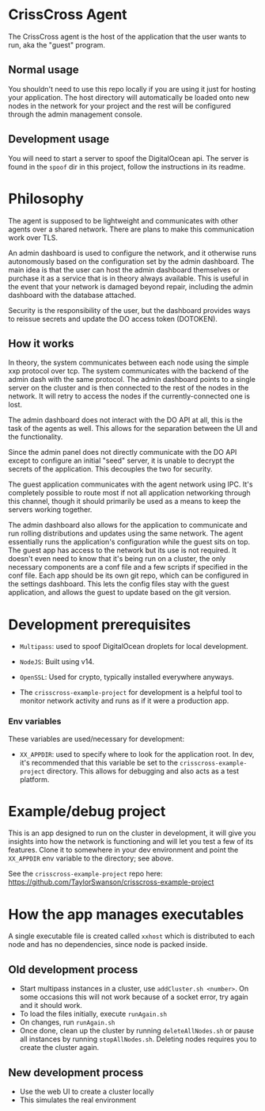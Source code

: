 # CrissCross Agent
The CrissCross agent is the host of the application that the user wants to run,
aka the "guest" program.

## Normal usage
You shouldn't need to use this repo locally if you are using it just for hosting
your application. The host directory will automatically be loaded onto new nodes
in the network for your project and the rest will be configured through the
admin management console.

## Development usage
You will need to start a server to spoof the DigitalOcean api. The server is
found in the `spoof` dir in this project, follow the instructions in its readme.


# Philosophy
The agent is supposed to be lightweight and communicates with other agents over
a shared network. There are plans to make this communication work over TLS.

An admin dashboard is used to configure the network, and it otherwise runs
autonomously based on the configuration set by the admin dashboard. The main
idea is that the user can host the admin dashboard themselves or purchase it as
a service that is in theory always available. This is useful in the event that
your network is damaged beyond repair, including the admin dashboard with the
database attached.

Security is the responsibility of the user, but the dashboard provides ways to
reissue secrets and update the DO access token (DOTOKEN).

## How it works
In theory, the system communicates between each node using the simple xxp
protocol over tcp. The system communicates with the backend of the admin dash
with the same protocol. The admin dashboard points to a single server on the
cluster and is then connected to the rest of the nodes in the network. It will
retry to access the nodes if the currently-connected one is lost.

The admin dashboard does not interact with the DO API at all, this is the task
of the agents as well. This allows for the separation between the UI and the
functionality.

Since the admin panel does not directly communicate with the DO API except to
configure an initial "seed" server, it is unable to decrypt the secrets of the
application. This decouples the two for security.

The guest application communicates with the agent network using IPC. It's
completely possible to route most if not all application networking through this
channel, though it should primarily be used as a means to keep the servers
working together.

The admin dashboard also allows for the application to communicate and run
rolling distributions and updates using the same network. The agent essentially
runs the application's configuration while the guest sits on top. The guest app
has access to the network but its use is not required. It doesn't even need to
know that it's being run on a cluster, the only necessary components are a conf
file and a few scripts if specified in the conf file. Each app should be its own
git repo, which can be configured in the settings dashboard. This lets the
config files stay with the guest application, and allows the guest to update
based on the git version.

# Development prerequisites

* `Multipass`: used to spoof DigitalOcean droplets for local development.
* `NodeJS`: Built using v14.
* `OpenSSL`: Used for crypto, typically installed everywhere anyways.

* The `crisscross-example-project` for development is a helpful tool to monitor
network activity and runs as if it were a production app.

### Env variables
These variables are used/necessary for development:

* `XX_APPDIR`: used to specify where to look for the application root. In dev,
it's recommended that this variable be set to the `crisscross-example-project`
directory. This allows for debugging and also acts as a test platform.

# Example/debug project
This is an app designed to run on the cluster in development, it will give you
insights into how the network is functioning and will let you test a few of its
features. Clone it to somewhere in your dev environment and point the
`XX_APPDIR` env variable to the directory; see above.

See the `crisscross-example-project` repo here:
https://github.com/TaylorSwanson/crisscross-example-project

# How the app manages executables
A single executable file is created called `xxhost` which is distributed to each
node and has no dependencies, since node is packed inside.

## Old development process
- Start multipass instances in a cluster, use `addCluster.sh <number>`. On
some occasions this will not work because of a socket error, try again and it
should work.
- To load the files initially, execute `runAgain.sh`
- On changes, run `runAgain.sh`
- Once done, clean up the cluster by running `deleteAllNodes.sh` or pause all
instances by running `stopAllNodes.sh`. Deleting nodes requires you to create
the cluster again.

## New development process
- Use the web UI to create a cluster locally
- This simulates the real environment
